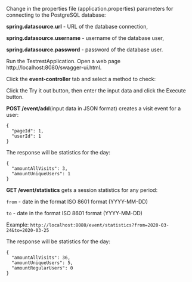 Change in the properties file (application.properties) parameters for connecting to the PostgreSQL database: 

**spring.datasource.url** - URL of the database connection, 

**spring.datasource.username** - username of the database user, 

**spring.datasource.password** - password of the database user.

Run the TestrestApplication.
Open a web page http://localhost:8080/swagger-ui.html.

Click the **event-controller** tab and select a method to check:

Click the Try it out button, then enter the input data and click the Execute button. 
 
**POST /event/add**(input data in JSON format) creates a visit event for a user:
```$javascript
{
  "pageId": 1,
  "userId": 1
}
```
The response will be statistics for the day:
```$javascript
{
  "amountAllVisits": 3,
  "amountUniqueUsers": 1
}
```
**GET /event/statistics** gets a session statistics for any period:

`from` - date in the format ISO 8601 format (YYYY-MM-DD)

`to` - date in the format ISO 8601 format (YYYY-MM-DD)

Example: `http://localhost:8080/event/statistics?from=2020-03-24&to=2020-03-25`

The response will be statistics for the day:
```$javascript
{
  "amountAllVisits": 36,
  "amountUniqueUsers": 5,
  "amountRegularUsers": 0
}
```

